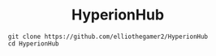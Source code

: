 <h1 align="center">
   HyperionHub        
</h1>

 ```
      git clone https://github.com/elliothegamer2/HyperionHub
      cd HyperionHub
 ```
